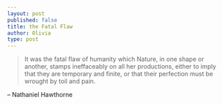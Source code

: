 ```yaml
---
layout: post
published: false
title: the Fatal Flaw
author: Olivia
type: post
---
```


> It was the fatal flaw of humanity which Nature, in one shape or another, stamps ineffaceably on all her productions, either to imply that they are temporary and finite, or that their perfection must be wrought by toil and pain.

– Nathaniel Hawthorne